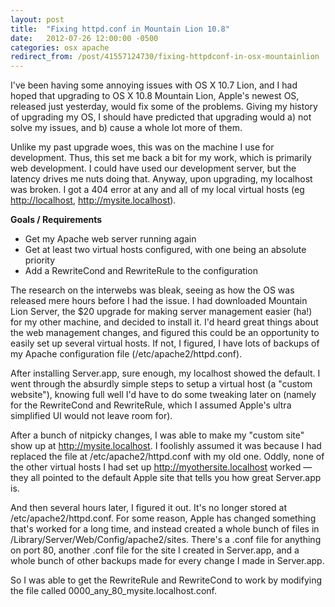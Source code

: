 ```yaml
---
layout: post
title:  "Fixing httpd.conf in Mountain Lion 10.8"
date:   2012-07-26 12:00:00 -0500
categories: osx apache
redirect_from: /post/41557124730/fixing-httpdconf-in-osx-mountainlion
---
```


I've been having some annoying issues with OS X 10.7 Lion, and I had hoped that upgrading to OS X 10.8 Mountain Lion, Apple's newest OS, released just yesterday, would fix some of the problems. Giving my history of upgrading my OS, I should have predicted that upgrading would a) not solve my issues, and b) cause a whole lot more of them.

Unlike my past upgrade woes, this was on the machine I use for development. Thus, this set me back a bit for my work, which is primarily web development. I could have used our development server, but the latency drives me nuts doing that. Anyway, upon upgrading, my localhost was broken. I got a 404 error at any and all of my local virtual hosts (eg [http://localhost](http://localhost), http://mysite.localhost).

**Goals / Requirements**

*   Get my Apache web server running again
*   Get at least two virtual hosts configured, with one being an absolute priority
*   Add a RewriteCond and RewriteRule to the configuration

The research on the interwebs was bleak, seeing as how the OS was released mere hours before I had the issue. I had downloaded Mountain Lion Server, the $20 upgrade for making server management easier (ha!) for my other machine, and decided to install it. I'd heard great things about the web management changes, and figured this could be an opportunity to easily set up several virtual hosts. If not, I figured, I have lots of backups of my Apache configuration file (/etc/apache2/httpd.conf).

After installing Server.app, sure enough, my localhost showed the default. I went through the absurdly simple steps to setup a virtual host (a "custom website"), knowing full well I'd have to do some tweaking later on (namely for the RewriteCond and RewriteRule, which I assumed Apple's ultra simplified UI would not leave room for).

After a bunch of nitpicky changes, I was able to make my "custom site" show up at http://mysite.localhost. I foolishly assumed it was because I had replaced the file at /etc/apache2/httpd.conf with my old one. Oddly, none of the other virtual hosts I had set up http://myothersite.localhost worked — they all pointed to the default Apple site that tells you how great Server.app is.

And then several hours later, I figured it out. It's no longer stored at /etc/apache2/httpd.conf. For some reason, Apple has changed something that's worked for a long time, and instead created a whole bunch of files in /Library/Server/Web/Config/apache2/sites. There's a .conf file for anything on port 80, another .conf file for the site I created in Server.app, and a whole bunch of other backups made for every change I made in Server.app.

So I was able to get the RewriteRule and RewriteCond to work by modifying the file called 0000_any_80_mysite.localhost.conf.
